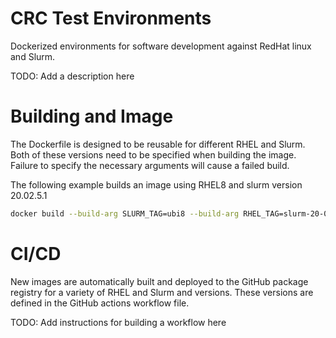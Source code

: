 # CRC Test Environments

Dockerized environments for software development against RedHat linux and Slurm.

TODO: Add a description here

# Building and Image

The Dockerfile is designed to be reusable for different RHEL and Slurm.
Both of these versions need to be specified when building the image.
Failure to specify the necessary arguments will cause a failed build.

The following example builds an image using RHEL8 and slurm version 20.02.5.1

```bash
docker build --build-arg SLURM_TAG=ubi8 --build-arg RHEL_TAG=slurm-20-02-5-1 .
```

# CI/CD

New images are automatically built and deployed to the GitHub package registry for 
a variety of RHEL and Slurm and versions. 
These versions are defined in the GitHub actions workflow file.

TODO: Add instructions for building a workflow here
